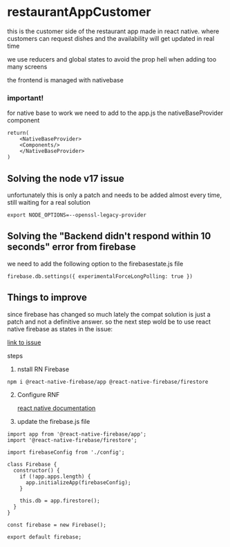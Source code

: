 # restaurantAppCustomer

this is the customer side of the restaurant app made in react native. where customers can request dishes and the availability will get updated in real time

we use reducers and global states to avoid the prop hell when adding too many screens

the frontend is managed with nativebase 
### important! 
for native base to work we need to add to the app.js the nativeBaseProvider component
```
return(
    <NativeBaseProvider>
    <Components/>
    </NativeBaseProvider>
)
```

## Solving the node v17 issue

unfortunately this is only a patch and needs to be added almost every time, still waiting for a real solution

```
export NODE_OPTIONS=--openssl-legacy-provider
```

## Solving the "Backend didn't respond within 10 seconds" error from firebase

we need to add the following option to the firebasestate.js file

```
firebase.db.settings({ experimentalForceLongPolling: true })
```

## Things to improve

since firebase has changed so much lately the compat solution is just a patch and not a definitive answer. so the next step wold be to use react native firebase as states in the issue:

[link to issue](https://github.com/firebase/firebase-js-sdk/issues/2923)

steps
1. nstall RN Firebase
```
npm i @react-native-firebase/app @react-native-firebase/firestore
```

2. Configure RNF

      [react native documentation](https://rnfirebase.io/)

3. update the firebase.js file
```
import app from '@react-native-firebase/app';
import '@react-native-firebase/firestore';
 
import firebaseConfig from './config';
 
class Firebase {
  constructor() {
    if (!app.apps.length) {
      app.initializeApp(firebaseConfig);
    }
 
    this.db = app.firestore();
  }
}
 
const firebase = new Firebase();
 
export default firebase;
```